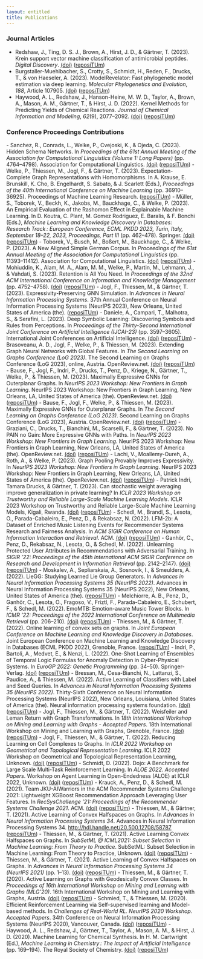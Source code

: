 ```yaml
---
layout: entitled
title: Publications
---
```


<h3>Journal Articles</h3>

  - Redshaw, J., Ting, D. S. J., Brown, A., Hirst, J. D., &#38; Gärtner, T. (2023). Krein support vector machine classification of antimicrobial peptides. <i>Digital Discovery</i>. <a target="_blank" rel="noopener noreferrer" href='https://doi.org/10.1039/D3DD00004D'>(doi)</a><span class="repositum-link"> (<a target="_blank" rel="noopener noreferrer" href='https://hdl.handle.net/20.500.12708/175617' title='reposiTUm'><i class='fa fa-link' aria-hidden='true'></i>reposiTUm</a>)</span>
  - Burgstaller-Muehlbacher, S., Crotty, S., Schmidt, H., Reden, F., Drucks, T., &#38; von Haeseler, A. (2023). ModelRevelator: Fast phylogenetic model estimation via deep learning. <i>Molecular Phylogenetics and Evolution</i>, <i>188</i>, Article 107905. <a target="_blank" rel="noopener noreferrer" href='https://doi.org/10.1016/j.ympev.2023.107905'>(doi)</a><span class="repositum-link"> (<a target="_blank" rel="noopener noreferrer" href='https://hdl.handle.net/20.500.12708/189353' title='reposiTUm'><i class='fa fa-link' aria-hidden='true'></i>reposiTUm</a><span class="fa oa-icon" title="Open Access"></span>)</span>
  - Haywood, A. L., Redshaw, J., Hanson-Heine, M. W. D., Taylor, A., Brown, A., Mason, A. M., Gärtner, T., &#38; Hirst, J. D. (2022). Kernel Methods for Predicting Yields of Chemical Reactions. <i>Journal of Chemical Information and Modeling</i>, <i>62</i>(9), 2077–2092. <a target="_blank" rel="noopener noreferrer" href='https://doi.org/10.1021/acs.jcim.1c00699'>(doi)</a><span class="repositum-link"> (<a target="_blank" rel="noopener noreferrer" href='https://hdl.handle.net/20.500.12708/136861' title='reposiTUm'><i class='fa fa-link' aria-hidden='true'></i>reposiTUm</a>)</span>
 <h3>Conference Proceedings Contributions</h3>  - Sanchez, R., Conrads, L., Welke, P., Cvejoski, K., &#38; Ojeda, C. (2023). Hidden Schema Networks. In <i>Proceedings of the 61st Annual Meeting of the Association for Computational Linguistics (Volume 1: Long Papers)</i> (pp. 4764–4798). Association for Computational Linguistics. <a target="_blank" rel="noopener noreferrer" href='https://doi.org/10.18653/v1/2023.acl-long.263'>(doi)</a><span class="repositum-link"> (<a target="_blank" rel="noopener noreferrer" href='https://hdl.handle.net/20.500.12708/188226' title='reposiTUm'><i class='fa fa-link' aria-hidden='true'></i>reposiTUm</a>)</span>
  - Welke, P., Thiessen, M., Jogl, F., &#38; Gärtner, T. (2023). Expectation-Complete Graph Representations with Homomorphisms. In A. Krause, E. Brunskill, K. Cho, B. Engelhardt, S. Sabato, &#38; J. Scarlett (Eds.), <i>Proceedings of the 40th International Conference on Machine Learning</i> (pp. 36910–36925). Proceedings of Machine Learning Research.<span class="repositum-link"> (<a target="_blank" rel="noopener noreferrer" href='https://hdl.handle.net/20.500.12708/188939' title='reposiTUm'><i class='fa fa-link' aria-hidden='true'></i>reposiTUm</a>)</span>
  - Müller, S., Toborek, V., Beckh, K., Jakobs, M., Bauckhage, C., &#38; Welke, P. (2023). An Empirical Evaluation of the Rashomon Effect in Explainable Machine Learning. In D. Koutra, C. Plant, M. Gomez Rodriguez, E. Baralis, &#38; F. Bonchi (Eds.), <i>Machine Learning and Knowledge Discovery in Databases: Research Track : European Conference, ECML PKDD 2023, Turin, Italy, September 18–22, 2023, Proceedings, Part III</i> (pp. 462–478). Springer. <a target="_blank" rel="noopener noreferrer" href='https://doi.org/10.1007/978-3-031-43418-1_28'>(doi)</a><span class="repositum-link"> (<a target="_blank" rel="noopener noreferrer" href='https://hdl.handle.net/20.500.12708/188937' title='reposiTUm'><i class='fa fa-link' aria-hidden='true'></i>reposiTUm</a>)</span>
  - Toborek, V., Busch, M., Boßert, M., Bauckhage, C., &#38; Welke, P. (2023). A New Aligned Simple German Corpus. In <i>Proceedings of the 61st Annual Meeting of the Association for Computational Linguistics</i> (pp. 11393–11412). Association for Computational Linguistics. <a target="_blank" rel="noopener noreferrer" href='https://doi.org/10.18653/v1/2023.acl-long.638'>(doi)</a><span class="repositum-link"> (<a target="_blank" rel="noopener noreferrer" href='https://hdl.handle.net/20.500.12708/188931' title='reposiTUm'><i class='fa fa-link' aria-hidden='true'></i>reposiTUm</a>)</span>
  - Mohiuddin, K., Alam, M. A., Alam, M. M., Welke, P., Martin, M., Lehmann, J., &#38; Vahdati, S. (2023). Retention is All You Need. In <i>Proceedings of the 32nd ACM International Conference on Information and Knowledge Management</i> (pp. 4752–4758). <a target="_blank" rel="noopener noreferrer" href='https://doi.org/10.1145/3583780.3615497'>(doi)</a><span class="repositum-link"> (<a target="_blank" rel="noopener noreferrer" href='https://hdl.handle.net/20.500.12708/189541' title='reposiTUm'><i class='fa fa-link' aria-hidden='true'></i>reposiTUm</a>)</span>
  - Jogl, F., Thiessen, M., &#38; Gärtner, T. (2023). Expressivity-Preserving GNN Simulation. In <i>Advances in Neural Information Processing Systems</i>. 37th Annual Conference on Neural Information Processing Systems (NeurIPS 2023), New Orleans, United States of America (the).<span class="repositum-link"> (<a target="_blank" rel="noopener noreferrer" href='https://hdl.handle.net/20.500.12708/193036' title='reposiTUm'><i class='fa fa-link' aria-hidden='true'></i>reposiTUm</a>)</span>
  - Daniele, A., Campari, T., Malhotra, S., &#38; Serafini, L. (2023). Deep Symbolic Learning: Discovering Symbols and Rules from Perceptions. In <i>Proceedings of the Thirty-Second International Joint Conference on Artificial Intelligence (IJCAI-23)</i> (pp. 3597–3605). International Joint Conferences on Artificial Intelligence. <a target="_blank" rel="noopener noreferrer" href='https://doi.org/10.24963/ijcai.2023/400'>(doi)</a><span class="repositum-link"> (<a target="_blank" rel="noopener noreferrer" href='https://hdl.handle.net/20.500.12708/190017' title='reposiTUm'><i class='fa fa-link' aria-hidden='true'></i>reposiTUm</a>)</span>
  - Brasoveanu, A. D., Jogl, F., Welke, P., &#38; Thiessen, M. (2023). Extending Graph Neural Networks with Global Features. In <i>The Second Learning on Graphs Conference (LoG 2023)</i>. The Second Learning on Graphs Conference (LoG 2023), online, Austria. OpenReview.net. <a target="_blank" rel="noopener noreferrer" href='https://doi.org/10.34726/5423'>(doi)</a><span class="repositum-link"> (<a target="_blank" rel="noopener noreferrer" href='https://hdl.handle.net/20.500.12708/193494' title='reposiTUm'><i class='fa fa-link' aria-hidden='true'></i>reposiTUm</a><span class="fa oa-icon" title="Open Access"></span>)</span>
  - Bause, F., Jogl, F., Indri, P., Drucks, T., Penz, D., Kriege, N., Gärtner, T., Welke, P., &#38; Thiessen, M. (2023). Maximally Expressive GNNs for Outerplanar Graphs. In <i>NeurIPS 2023 Workshop: New Frontiers in Graph Learning</i>. NeurIPS 2023 Workshop: New Frontiers in Graph Learning, New Orleans, LA, United States of America (the). OpenReview.net. <a target="_blank" rel="noopener noreferrer" href='https://doi.org/10.34726/5433'>(doi)</a><span class="repositum-link"> (<a target="_blank" rel="noopener noreferrer" href='https://hdl.handle.net/20.500.12708/193748' title='reposiTUm'><i class='fa fa-link' aria-hidden='true'></i>reposiTUm</a><span class="fa oa-icon" title="Open Access"></span>)</span>
  - Bause, F., Jogl, F., Welke, P., &#38; Thiessen, M. (2023). Maximally Expressive GNNs for Outerplanar Graphs. In <i>The Second Learning on Graphs Conference (LoG 2023)</i>. Second Learning on Graphs Conference (LoG 2023), Austria. OpenReview.net. <a target="_blank" rel="noopener noreferrer" href='https://doi.org/10.34726/5434'>(doi)</a><span class="repositum-link"> (<a target="_blank" rel="noopener noreferrer" href='https://hdl.handle.net/20.500.12708/193749' title='reposiTUm'><i class='fa fa-link' aria-hidden='true'></i>reposiTUm</a><span class="fa oa-icon" title="Open Access"></span>)</span>
  - Graziani, C., Drucks, T., Bianchini, M., Scarselli, F., &#38; Gärtner, T. (2023). No PAIN no Gain: More Expressive GNNs with Paths. In <i>NeurIPS 2023 Workshop: New Frontiers in Graph Learning</i>. NeurIPS 2023 Workshop: New Frontiers in Graph Learning, New Orleans, LA, United States of America (the). OpenReview.net. <a target="_blank" rel="noopener noreferrer" href='https://doi.org/10.34726/5429'>(doi)</a><span class="repositum-link"> (<a target="_blank" rel="noopener noreferrer" href='https://hdl.handle.net/20.500.12708/193616' title='reposiTUm'><i class='fa fa-link' aria-hidden='true'></i>reposiTUm</a><span class="fa oa-icon" title="Open Access"></span>)</span>
  - Lachi, V., Moallemy-Oureh, A., Roth, A., &#38; Welke, P. (2023). Graph Pooling Provably Improves Expressivity. In <i>NeurIPS 2023 Workshop: New Frontiers in Graph Learning</i>. NeurIPS 2023 Workshop: New Frontiers in Graph Learning, New Orleans, LA, United States of America (the). OpenReview.net. <a target="_blank" rel="noopener noreferrer" href='https://doi.org/10.34726/5432'>(doi)</a><span class="repositum-link"> (<a target="_blank" rel="noopener noreferrer" href='https://hdl.handle.net/20.500.12708/193747' title='reposiTUm'><i class='fa fa-link' aria-hidden='true'></i>reposiTUm</a><span class="fa oa-icon" title="Open Access"></span>)</span>
  - Patrick Indri, Tamara Drucks, &#38; Gärtner, T. (2023). Can stochastic weight averaging improve generalization in private learning? In <i>ICLR 2023 Workshop on Trustworthy and Reliable Large-Scale Machine Learning Models</i>. ICLR 2023 Workshop on Trustworthy and Reliable Large-Scale Machine Learning Models, Kigali, Rwanda. <a target="_blank" rel="noopener noreferrer" href='https://doi.org/10.34726/5349'>(doi)</a><span class="repositum-link"> (<a target="_blank" rel="noopener noreferrer" href='https://hdl.handle.net/20.500.12708/191624' title='reposiTUm'><i class='fa fa-link' aria-hidden='true'></i>reposiTUm</a><span class="fa oa-icon" title="Open Access"></span>)</span>
  - Schedl, M., Brandl, S., Lesota, O., Parada-Cabaleiro, E., Penz, D., &#38; Rekabsaz, N. (2022). LFM-2b: A Dataset of Enriched Music Listening Events for Recommender Systems Research and Fairness Analysis. In <i>ACM SIGIR Conference on Human Information Interaction and Retrieval</i>. ACM. <a target="_blank" rel="noopener noreferrer" href='https://doi.org/10.1145/3498366.3505791'>(doi)</a><span class="repositum-link"> (<a target="_blank" rel="noopener noreferrer" href='https://hdl.handle.net/20.500.12708/58785' title='reposiTUm'><i class='fa fa-link' aria-hidden='true'></i>reposiTUm</a>)</span>
  - Ganhör, C., Penz, D., Rekabsaz, N., Lesota, O., &#38; Schedl, M. (2022). Unlearning Protected User Attributes in Recommendations with Adversarial Training. In <i>SIGIR ’22: Proceedings of the 45th International ACM SIGIR Conference on Research and Development in Information Retrieval</i> (pp. 2142–2147). <a target="_blank" rel="noopener noreferrer" href='https://doi.org/10.1145/3477495.3531820'>(doi)</a><span class="repositum-link"> (<a target="_blank" rel="noopener noreferrer" href='https://hdl.handle.net/20.500.12708/139864' title='reposiTUm'><i class='fa fa-link' aria-hidden='true'></i>reposiTUm</a>)</span>
  - Moskalev, A., Sepliarskaia, A., Sosnovik, I., &#38; Smeulders, A. (2022). LieGG: Studying Learned Lie Group Generators. In <i>Advances in Neural Information Processing Systems 35 (NeurIPS 2022)</i>. Advances in Neural Information Processing Systems 35 (NeurIPS 2022), New Orleans, United States of America (the).<span class="repositum-link"> (<a target="_blank" rel="noopener noreferrer" href='https://hdl.handle.net/20.500.12708/175981' title='reposiTUm'><i class='fa fa-link' aria-hidden='true'></i>reposiTUm</a>)</span>
  - Melchiorre, A. B., Penz, D., Ganhör, C., Lesota, O., Fragoso, V., Friztl, F., Parada-Cabaleiro, E., Schubert, F., &#38; Schedl, M. (2022). EmoMTB: Emotion-aware Music Tower Blocks. In <i>ICMR ’22: Proceedings of the 2022 International Conference on Multimedia Retrieval</i> (pp. 206–210). <a target="_blank" rel="noopener noreferrer" href='https://doi.org/10.1145/3512527.3531351'>(doi)</a><span class="repositum-link"> (<a target="_blank" rel="noopener noreferrer" href='https://hdl.handle.net/20.500.12708/139845' title='reposiTUm'><i class='fa fa-link' aria-hidden='true'></i>reposiTUm</a>)</span>
  - Thiessen, M., &#38; Gärtner, T. (2022). Online learning of convex sets on graphs. In <i>Joint European Conference on Machine Learning and Knowledge Discovery in Databases</i>. Joint European Conference on Machine Learning and Knowledge Discovery in Databases (ECML PKDD 2022), Grenoble, France.<span class="repositum-link"> (<a target="_blank" rel="noopener noreferrer" href='https://hdl.handle.net/20.500.12708/101896' title='reposiTUm'><i class='fa fa-link' aria-hidden='true'></i>reposiTUm</a>)</span>
  - Indri, P., Bartoli, A., Medvet, E., &#38; Nenzi, L. (2022). One-Shot Learning of Ensembles of Temporal Logic Formulas for Anomaly Detection in Cyber-Physical Systems. In <i>EuroGP 2022: Genetic Programming</i> (pp. 34–50). Springer-Verlag. <a target="_blank" rel="noopener noreferrer" href='https://doi.org/10.1007/978-3-031-02056-8_3'>(doi)</a><span class="repositum-link"> (<a target="_blank" rel="noopener noreferrer" href='https://hdl.handle.net/20.500.12708/58792' title='reposiTUm'><i class='fa fa-link' aria-hidden='true'></i>reposiTUm</a>)</span>
  - Bressan, M., Cesa-Bianchi, N., Lattanzi, S., Paudice, A., &#38; Thiessen, M. (2022). Active Learning of Classifiers with Label and Seed Queries. In <i>Advances in Neural Information Processing Systems 35 (NeurIPS 2022)</i>. Thirty-Sixth Conference on Neural Information Processing Systems (NeurIPS 2022), New Orleans, Louisiana, United States of America (the). Neural information processing systems foundation. <a target="_blank" rel="noopener noreferrer" href='https://doi.org/10.34726/4021'>(doi)</a><span class="repositum-link"> (<a target="_blank" rel="noopener noreferrer" href='https://hdl.handle.net/20.500.12708/176899' title='reposiTUm'><i class='fa fa-link' aria-hidden='true'></i>reposiTUm</a><span class="fa oa-icon" title="Open Access"></span>)</span>
  - Jogl, F., Thiessen, M., &#38; Gärtner, T. (2022). Weisfeiler and Leman Return with Graph Transformations. In <i>18th International Workshop on Mining and Learning with Graphs - Accepted Papers</i>. 18th International Workshop on Mining and Learning with Graphs, Grenoble, France. <a target="_blank" rel="noopener noreferrer" href='https://doi.org/10.34726/3829'>(doi)</a><span class="repositum-link"> (<a target="_blank" rel="noopener noreferrer" href='https://hdl.handle.net/20.500.12708/175714' title='reposiTUm'><i class='fa fa-link' aria-hidden='true'></i>reposiTUm</a><span class="fa oa-icon" title="Open Access"></span>)</span>
  - Jogl, F., Thiessen, M., &#38; Gärtner, T. (2022). Reducing Learning on Cell Complexes to Graphs. In <i>ICLR 2022 Workshop on Geometrical and Topological Representation Learning</i>. ICLR 2022 Workshop on Geometrical and Topological Representation Learning, Unknown. <a target="_blank" rel="noopener noreferrer" href='https://doi.org/10.34726/3421'>(doi)</a><span class="repositum-link"> (<a target="_blank" rel="noopener noreferrer" href='https://hdl.handle.net/20.500.12708/142201' title='reposiTUm'><i class='fa fa-link' aria-hidden='true'></i>reposiTUm</a><span class="fa oa-icon" title="Open Access"></span>)</span>
  - Schmidt, D. (2022). Dojo: A Benchmark for Large Scale Multi-Task Reinforcement Learning. In <i>ALOE 2022. Accepted Papers</i>. Workshop on Agent Learning in Open-Endedness (ALOE) at ICLR 2022, Unknown. <a target="_blank" rel="noopener noreferrer" href='https://doi.org/10.34726/4263'>(doi)</a><span class="repositum-link"> (<a target="_blank" rel="noopener noreferrer" href='https://hdl.handle.net/20.500.12708/177469' title='reposiTUm'><i class='fa fa-link' aria-hidden='true'></i>reposiTUm</a><span class="fa oa-icon" title="Open Access"></span>)</span>
  - Krauck, A., Penz, D., &#38; Schedl, M. (2021). Team JKU-AIWarriors in the ACM Recommender Systems Challenge 2021: Lightweight XGBoost Recommendation Approach Leveraging User Features. In <i>RecSysChallenge ’21: Proceedings of the Recommender Systems Challenge 2021</i>. ACM. <a target="_blank" rel="noopener noreferrer" href='https://doi.org/10.1145/3487572.3487874'>(doi)</a><span class="repositum-link"> (<a target="_blank" rel="noopener noreferrer" href='https://hdl.handle.net/20.500.12708/58786' title='reposiTUm'><i class='fa fa-link' aria-hidden='true'></i>reposiTUm</a>)</span>
  - Thiessen, M., &#38; Gärtner, T. (2021). Active Learning of Convex Halfspaces on Graphs. In <i>Advances in Neural Information Processing Systems 34</i>. Advances in Neural Information Processing Systems 34. <a target="_blank" rel="noopener noreferrer" href='http://hdl.handle.net/20.500.12708/58787'>http://hdl.handle.net/20.500.12708/58787</a><span class="repositum-link"> (<a target="_blank" rel="noopener noreferrer" href='https://hdl.handle.net/20.500.12708/58787' title='reposiTUm'><i class='fa fa-link' aria-hidden='true'></i>reposiTUm</a>)</span>
  - Thiessen, M., &#38; Gärtner, T. (2021). Active Learning Convex Halfspaces on Graphs. In <i>SubSetML @ ICML2021: Subset Selection in Machine Learning: From Theory to Practice</i>. SubSetML: Subset Selection in Machine Learning: From Theory to Practice, Unknown. <a target="_blank" rel="noopener noreferrer" href='https://doi.org/10.34726/3901'>(doi)</a><span class="repositum-link"> (<a target="_blank" rel="noopener noreferrer" href='https://hdl.handle.net/20.500.12708/175967' title='reposiTUm'><i class='fa fa-link' aria-hidden='true'></i>reposiTUm</a><span class="fa oa-icon" title="Open Access"></span>)</span>
  - Thiessen, M., &#38; Gärtner, T. (2021). Active Learning of Convex Halfspaces on Graphs. In <i>Advances in Neural Information Processing Systems 34 (NeurIPS 2021)</i> (pp. 1–13). <a target="_blank" rel="noopener noreferrer" href='https://doi.org/10.34726/1841'>(doi)</a><span class="repositum-link"> (<a target="_blank" rel="noopener noreferrer" href='https://hdl.handle.net/20.500.12708/18978' title='reposiTUm'><i class='fa fa-link' aria-hidden='true'></i>reposiTUm</a><span class="fa oa-icon" title="Open Access"></span>)</span>
  - Thiessen, M., &#38; Gärtner, T. (2020). Active Learning on Graphs with Geodesically Convex Classes. In <i>Proceedings of 16th International Workshop on Mining and Learning with Graphs (MLG’20)</i>. 16th International Workshop on Mining and Learning with Graphs, Austria. <a target="_blank" rel="noopener noreferrer" href='https://doi.org/10.34726/3467'>(doi)</a><span class="repositum-link"> (<a target="_blank" rel="noopener noreferrer" href='https://hdl.handle.net/20.500.12708/144320' title='reposiTUm'><i class='fa fa-link' aria-hidden='true'></i>reposiTUm</a><span class="fa oa-icon" title="Open Access"></span>)</span>
  - Schmied, T., &#38; Thiessen, M. (2020). Efficient Reinforcement Learning via Self-supervised learning and Model-based methods. In <i>Challenges of Real-World RL. NeurIPS 2020 Workshop. Accepted Papers</i>. 34th Conference on Neural Information Processing Systems (NeurIPS 2020), Vancouver, Canada. <a target="_blank" rel="noopener noreferrer" href='https://doi.org/10.34726/4524'>(doi)</a><span class="repositum-link"> (<a target="_blank" rel="noopener noreferrer" href='https://hdl.handle.net/20.500.12708/187548' title='reposiTUm'><i class='fa fa-link' aria-hidden='true'></i>reposiTUm</a><span class="fa oa-icon" title="Open Access"></span>)</span>
  - Haywood, A. L., Redshaw, J., Gärtner, T., Taylor, A., Mason, A. M., &#38; Hirst, J. D. (2020). Machine Learning for Chemical Synthesis. In H. M. Cartwright (Ed.), <i>Machine Learning in Chemistry : The Impact of Artificial Intelligence</i> (pp. 169–194). The Royal Society of Chemistry. <a target="_blank" rel="noopener noreferrer" href='https://doi.org/10.1039/9781839160233-00169'>(doi)</a><span class="repositum-link"> (<a target="_blank" rel="noopener noreferrer" href='https://hdl.handle.net/20.500.12708/24729' title='reposiTUm'><i class='fa fa-link' aria-hidden='true'></i>reposiTUm</a>)</span>
